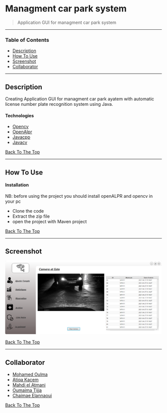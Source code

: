 # Managment car park system

> Application GUI for managment car park system

---

### Table of Contents

- [Description](#description)
- [How To Use](#how-to-use)
- [Screenshot](#Screenshot)
- [Collaborator](#Collaborator)

---

## Description

Creating Application GUI for managment car park ayatem with automatic license number plate recognition system using Java.

#### Technologies

- [Opencv](https://github.com/opencv/opencv.git)
- [OpenAlpr](https://github.com/openalpr/openalpr.git)
- [Javacpp](https://github.com/bytedeco/javacpp.git)
- [Javacv](https://github.com/bytedeco/javacpp-presets.git)

[Back To The Top](#Managment-car-park-system)

---

## How To Use

#### Installation

NB: before using the project you should install openALPR and opencv in your pc

- Clone the code
- Extract the zip file
- open the project with Maven project

[Back To The Top](#Managment-car-park-system)

---

## Screenshot

![Project Image](poo2.PNG)

[Back To The Top](#Managment-car-park-system)

---

## Collaborator

- [Mohamed Oulma](https://github.com/oulma)
- [Atiqa Kacem](https://github.com/ATIQAkacem)
- [Mahdi el Atmani](https://github.com/mahdiatmani)
- [Oumaima Tijja](https://github.com/OmaimaTIJJA)
- [Chaimae Elannaoui](https://github.com/chaimae-elannaoui)

[Back To The Top](#Managment-car-park-system)
